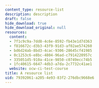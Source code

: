 ```yaml
---
content_type: resource-list
description: description
draft: false
hide_download: true
hide_download_original: null
resources:
  content:
  - 7f1c9c9a-7dd8-4c6e-8592-fb43e1d7d363
  - f816672c-d3b3-43f9-91d3-af02ae574260
  - bd6d24ab-8bd3-4cac-9306-28645cf41985
  - 0c1253c6-e8bc-4804-96ad-c7914220957c
  - 335051d5-910a-41ce-9850-c0749ecc74b5
  - 1fc40615-6647-4db3-a7da-2c7732c41ae1
  website: ocw-ci-test-course
title: A resource list
uid: 79392061-a205-4e93-83f2-276dbc9668e6
---
```

